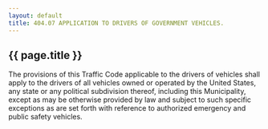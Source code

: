 ---
layout: default 
title: 404.07 APPLICATION TO DRIVERS OF GOVERNMENT VEHICLES.---

{{ page.title }}
----------------

The provisions of this Traffic Code applicable to the drivers of
vehicles shall apply to the drivers of all vehicles owned or operated by
the United States, any state or any political subdivision thereof,
including this Municipality, except as may be otherwise provided by law
and subject to such specific exceptions as are set forth with reference
to authorized emergency and public safety vehicles.
